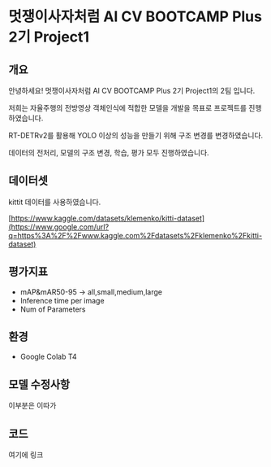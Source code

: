 # 멋쟁이사자처럼 AI CV BOOTCAMP Plus 2기 Project1

## 개요

안녕하세요! 멋쟁이사자처럼 AI CV BOOTCAMP Plus 2기 Project1의 2팀 입니다.

저희는 자율주행의 전방영상 객체인식에 적합한 모델을 개발을 목표로 프로젝트를 진행하였습니다.

RT-DETRv2를 활용해 YOLO 이상의 성능을 만들기 위해 구조 변경를 변경하였습니다.

데이터의 전처리, 모델의 구조 변경, 학습, 평가 모두 진행하였습니다.

## 데이터셋

kittit 데이터를 사용하였습니다.

[https://www.kaggle.com/datasets/klemenko/kitti-dataset](https://www.google.com/url?q=https%3A%2F%2Fwww.kaggle.com%2Fdatasets%2Fklemenko%2Fkitti-dataset)

## 평가지표

* mAP&mAR50-95 -> all,small,medium,large
* Inference time per image
* Num of Parameters

## 환경

* Google Colab T4

## 모델 수정사항

이부분은 이따가

## 코드

여기에 링크
